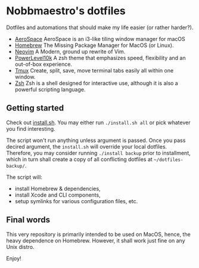 # Nobbmaestro's dotfiles

Dotfiles and automations that should make my life easier (or rather harder?).

-   [AeroSpace](https://github.com/nikitabobko/AeroSpace) AeroSpace is an i3-like tiling window manager for macOS
-   [Homebrew](https://github.com/Homebrew/brew) The Missing Package Manager for MacOS (or Linux).
-   [Neovim](https://github.com/neovim/neovim) A Modern, ground up rewrite of Vim.
-   [PowerLevel10k](https://github.com/romkatv/powerlevel10k) A zsh theme that emphasizes speed, flexibility and an out-of-box experience.
-   [Tmux](https://github.com/tmux/tmux) Create, split, save, move terminal tabs easily all within one window.
-   [Zsh](https://www.zsh.org) Zsh is a shell designed for interactive use, although it is also a powerful scripting language.

## Getting started

Check out [install.sh](install.sh). You may either run `./install.sh all` or pick whatever you find interesting.

The script won't run anything unless argument is passed. Once you pass decired argument, the `install.sh` will override your local dotfiles.
Therefore, you may consider running `./install backup` prior to installment, which in turn shall create a copy of all conflicting dotfiles at `~/dotfiles-backup/`.

The script will:

-   install Homebrew & dependencies,
-   install Xcode and CLI components,
-   setup symlinks for various configuration files, etc.

## Final words

This very repository is primarily intended to be used on MacOS, hence, the heavy dependence on Homebrew. However, it shall work just fine on any Unix distro.

Enjoy!
